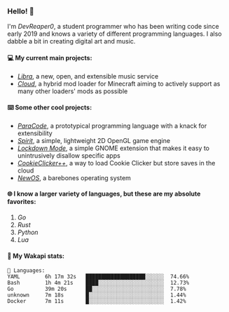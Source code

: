 ### Hello! 👋

I'm _DevReaper0_, a student programmer who has been writing code since early 2019 and knows a variety of different programming languages. I also dabble a bit in creating digital art and music.

#### 💻 My current main projects:

-   _[Libra](https://github.com/LibraMusic)_, a new, open, and extensible music service
-   _[Cloud](https://github.com/CloudLoaderMC/CloudLoader)_, a hybrid mod loader for Minecraft aiming to actively support as many other loaders' mods as possible

#### ⌨️ Some other cool projects:

-   _[ParaCode](https://github.com/ParaCodeLang/ParaCode)_, a prototypical programming language with a knack for extensibility
-   _[Spirit](https://gitlab.com/DevReaper0/SpiritEngine)_, a simple, lightweight 2D OpenGL game engine
-   _[Lockdown Mode](https://github.com/DevReaper0/GNOME-LockdownMode)_, a simple GNOME extension that makes it easy to unintrusively disallow specific apps
-   _[CookieClicker++](https://github.com/DevReaper0/CookieClickerPlusPlus)_, a way to load Cookie Clicker but store saves in the cloud
-   _[NewOS](https://github.com/DevReaper0/NewOS)_, a barebones operating system

#### 🌐 I know a larger variety of languages, but these are my absolute favorites:

1. _Go_
2. _Rust_
3. _Python_
4. _Lua_

#### 📡 My Wakapi stats:

```text
💾 Languages:
YAML        6h 17m 32s   ███████████████████░░░░░░  74.66%
Bash        1h 4m 21s    ████░░░░░░░░░░░░░░░░░░░░░  12.73%
Go          39m 20s      ██░░░░░░░░░░░░░░░░░░░░░░░  7.78%
unknown     7m 18s       █░░░░░░░░░░░░░░░░░░░░░░░░  1.44%
Docker      7m 11s       █░░░░░░░░░░░░░░░░░░░░░░░░  1.42%
```
